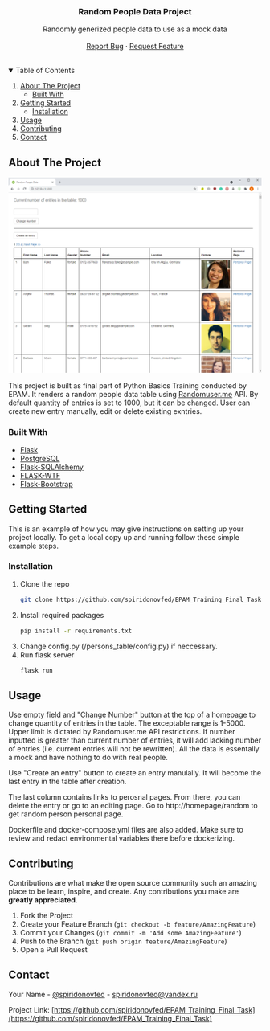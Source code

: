 <!--
*** Thanks for checking out the Best-README-Template. If you have a suggestion
*** that would make this better, please fork the repo and create a pull request
*** or simply open an issue with the tag "enhancement".
*** Thanks again! Now go create something AMAZING! :D
-->



<!-- PROJECT SHIELDS -->
<!--
*** I'm using markdown "reference style" links for readability.
*** Reference links are enclosed in brackets [ ] instead of parentheses ( ).
*** See the bottom of this document for the declaration of the reference variables
*** for contributors-url, forks-url, etc. This is an optional, concise syntax you may use.
*** https://www.markdownguide.org/basic-syntax/#reference-style-links
-->
<!-- PROJECT LOGO -->
<br />
<p align="center">
  <h3 align="center">Random People Data Project</h3>

  <p align="center">
    Randomly generized people data to use as a mock data
    <br />
    <br />
    <a href="https://github.com/spiridonovfed/EPAM_Training_Final_Task/issues">Report Bug</a>
    ·
    <a href="https://github.com/spiridonovfed/EPAM_Training_Final_Task/issues">Request Feature</a>
    <br />
  </p>
</p>
<br />


<!-- TABLE OF CONTENTS -->
<details open="open">
  <summary>Table of Contents</summary>
  <ol>
    <li>
      <a href="#about-the-project">About The Project</a>
      <ul>
        <li><a href="#built-with">Built With</a></li>
      </ul>
    </li>
    <li>
      <a href="#getting-started">Getting Started</a>
      <ul>
        <li><a href="#installation">Installation</a></li>
      </ul>
    </li>
    <li><a href="#usage">Usage</a></li>
    <li><a href="#contributing">Contributing</a></li>
    <li><a href="#contact">Contact</a></li>
  </ol>
</details>



<!-- ABOUT THE PROJECT -->
## About The Project

[![Product Name Screen Shot][product-screenshot]](https://example.com)

This project is built as final part of Python Basics Training conducted by EPAM.
It renders a random people data table using [Randomuser.me](https://randomuser.me/) API. By default quantity of entries is set to 1000, but it can be changed.
User can create new entry manually, edit or delete existing exntries.

### Built With

* [Flask](https://flask.palletsprojects.com/en/2.0.x/)
* [PostgreSQL](https://www.postgresql.org/)
* [Flask-SQLAlchemy](https://flask-sqlalchemy.palletsprojects.com/en/2.x/)
* [FLASK-WTF](https://flask-wtf.readthedocs.io/en/0.15.x/)
* [Flask-Bootstrap](https://pythonhosted.org/Flask-Bootstrap/)


<!-- GETTING STARTED -->
## Getting Started

This is an example of how you may give instructions on setting up your project locally.
To get a local copy up and running follow these simple example steps.

### Installation

1. Clone the repo
   ```sh
   git clone https://github.com/spiridonovfed/EPAM_Training_Final_Task
   ```
2. Install required packages
   ```sh
   pip install -r requirements.txt
   ```
3. Change config.py (/persons_table/config.py) if neccessary.
4. Run flask server
   ```sh
   flask run
   ```



<!-- USAGE EXAMPLES -->
## Usage

Use empty field and "Change Number" button at the top of a homepage to change quantity of entries in the table. The exceptable range is 1-5000. Upper limit is dictated by Randomuser.me API restrictions. If number inputted is greater than current number of entries, it will add lacking number of entries (i.e. current entries will not be rewritten).
All the data is essentally a mock and have nothing to do with real people.

Use "Create an entry" button to create an entry manulally. It will become the last entry in the table after creation.

The last column contains links to perosnal pages. From there, you can delete the entry or go to an editing page.
Go to http://homepage/random to get random person personal page.

Dockerfile and docker-compose.yml files are also added. Make sure to review and redact environmental variables there before dockerizing. 



<!-- CONTRIBUTING -->
## Contributing

Contributions are what make the open source community such an amazing place to be learn, inspire, and create. Any contributions you make are **greatly appreciated**.

1. Fork the Project
2. Create your Feature Branch (`git checkout -b feature/AmazingFeature`)
3. Commit your Changes (`git commit -m 'Add some AmazingFeature'`)
4. Push to the Branch (`git push origin feature/AmazingFeature`)
5. Open a Pull Request


<!-- CONTACT -->
## Contact

Your Name - [@spiridonovfed](https://t.me/spiridonovfedor) - spiridonovfed@yandex.ru

Project Link: [https://github.com/spiridonovfed/EPAM_Training_Final_Task](https://github.com/spiridonovfed/EPAM_Training_Final_Task)






<!-- MARKDOWN LINKS & IMAGES -->
<!-- https://www.markdownguide.org/basic-syntax/#reference-style-links -->
[contributors-shield]: https://img.shields.io/github/contributors/othneildrew/Best-README-Template.svg?style=for-the-badge
[contributors-url]: https://github.com/othneildrew/Best-README-Template/graphs/contributors
[forks-shield]: https://img.shields.io/github/forks/othneildrew/Best-README-Template.svg?style=for-the-badge
[forks-url]: https://github.com/othneildrew/Best-README-Template/network/members
[stars-shield]: https://img.shields.io/github/stars/othneildrew/Best-README-Template.svg?style=for-the-badge
[stars-url]: https://github.com/othneildrew/Best-README-Template/stargazers
[issues-shield]: https://img.shields.io/github/issues/othneildrew/Best-README-Template.svg?style=for-the-badge
[issues-url]: https://github.com/othneildrew/Best-README-Template/issues
[license-shield]: https://img.shields.io/github/license/othneildrew/Best-README-Template.svg?style=for-the-badge
[license-url]: https://github.com/othneildrew/Best-README-Template/blob/master/LICENSE.txt
[linkedin-shield]: https://img.shields.io/badge/-LinkedIn-black.svg?style=for-the-badge&logo=linkedin&colorB=555
[linkedin-url]: https://linkedin.com/in/othneildrew
[product-screenshot]: images/screenshot.png
